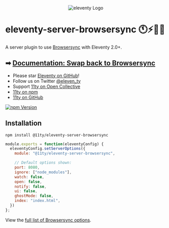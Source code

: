 <p align="center"><img src="https://www.11ty.dev/img/logo-github.png" alt="eleventy Logo"></p>

# eleventy-server-browsersync 🕚⚡️🎈🐀

A server plugin to use [Browsersync](https://browsersync.io/) with Eleventy 2.0+.

## ➡ [Documentation: Swap back to Browsersync](https://www.11ty.dev/docs/watch-serve/#swap-back-to-browsersync)

- Please star [Eleventy on GitHub](https://github.com/11ty/eleventy/)!
- Follow us on Twitter [@eleven_ty](https://twitter.com/eleven_ty)
- Support [11ty on Open Collective](https://opencollective.com/11ty)
- [11ty on npm](https://www.npmjs.com/org/11ty)
- [11ty on GitHub](https://github.com/11ty)

[![npm Version](https://img.shields.io/npm/v/@11ty/eleventy-server-browsersync.svg?style=for-the-badge)](https://www.npmjs.com/package/@11ty/eleventy-server-browsersync)

## Installation

```
npm install @11ty/eleventy-server-browsersync
```

```js
module.exports = function(eleventyConfig) {
  eleventyConfig.setServerOptions({
    module: "@11ty/eleventy-server-browsersync",

    // Default options shown:
    port: 8080,
    ignore: ["node_modules"],
    watch: false,
    open: false,
    notify: false,
    ui: false,
    ghostMode: false,
    index: "index.html",
  })
};
```

View the [full list of Browsersync options](https://browsersync.io/docs/options).

